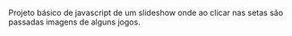 Projeto básico de javascript de um slideshow onde ao clicar nas setas são passadas imagens de alguns jogos.
